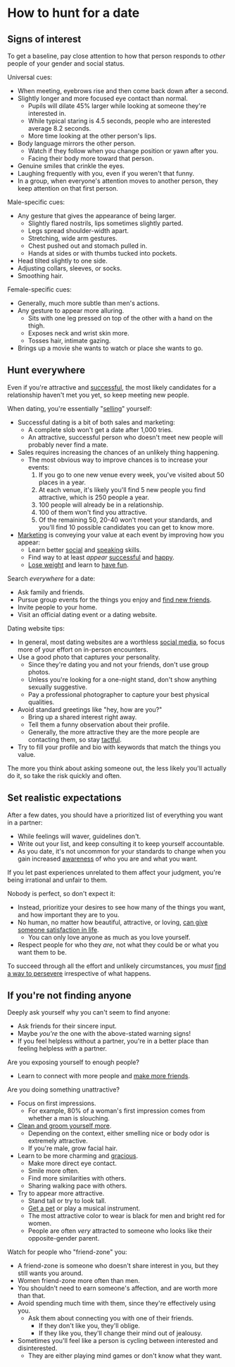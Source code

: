 
# How to hunt for a date

## Signs of interest

To get a baseline, pay close attention to how that person responds to *other* people of your gender and social status.

Universal cues:

- When meeting, eyebrows rise and then come back down after a second.
- Slightly longer and more focused eye contact than normal.
  - Pupils will dilate 45% larger while looking at someone they're interested in.
  - While typical staring is 4.5 seconds, people who are interested average 8.2 seconds.
  - More time looking at the other person's lips.
- Body language mirrors the other person.
  - Watch if they follow when you change position or yawn after you.
  - Facing their body more toward that person.
- Genuine smiles that crinkle the eyes.
- Laughing frequently with you, even if you weren't that funny.
- In a group, when everyone's attention moves to another person, they keep attention on that first person.

Male-specific cues:

- Any gesture that gives the appearance of being larger.
  - Slightly flared nostrils, lips sometimes slightly parted.
  - Legs spread shoulder-width apart.
  - Stretching, wide arm gestures.
  - Chest pushed out and stomach pulled in.
  - Hands at sides or with thumbs tucked into pockets.
- Head tilted slightly to one side.
- Adjusting collars, sleeves, or socks.
- Smoothing hair.

Female-specific cues:

- Generally, much more subtle than men's actions.
- Any gesture to appear more alluring.
  - Sits with one leg pressed on top of the other with a hand on the thigh.
  - Exposes neck and wrist skin more.
  - Tosses hair, intimate gazing.
- Brings up a movie she wants to watch or place she wants to go.

## Hunt everywhere

Even if you're attractive and [successful](success-1_why.md), the most likely candidates for a relationship haven't met you yet, so keep meeting new people.

When dating, you're essentially "[selling](marketing.md)" yourself:

- Successful dating is a bit of both sales and marketing:
  - A complete slob won't get a date after 1,000 tries.
  - An attractive, successful person who doesn't meet new people will probably never find a mate.
- Sales requires increasing the chances of an unlikely thing happening.
  - The most obvious way to improve chances is to increase your events:
    1. If you go to one new venue every week, you've visited about 50 places in a year.
    2. At each venue, it's likely you'll find 5 new people you find attractive, which is 250 people a year.
    3. 100 people will already be in a relationship.
    4. 100 of them won't find you attractive.
    5. Of the remaining 50, 20-40 won't meet your standards, and you'll find 10 possible candidates you can get to know more.
- [Marketing](marketing.md) is conveying your value at each event by improving how you appear:
  - Learn better [social](people-friends.md) and [speaking](language-speaking.md) skills.
  - Find way to at least *appear* [successful](success-1_why.md) and [happy](mind-feelings-happiness.md).
  - [Lose weight](body-diet.md) and learn to [have fun](fun.md).

Search *everywhere* for a date:

- Ask family and friends.
- Pursue group events for the things you enjoy and [find new friends](people-friends.md).
- Invite people to your home.
- Visit an official dating event or a dating website.

Dating website tips:

- In general, most dating websites are a worthless [social media](networks-social.md), so focus more of your effort on in-person encounters.
- Use a good photo that captures your personality.
  - Since they're dating you and not your friends, don't use group photos.
  - Unless you're looking for a one-night stand, don't show anything sexually suggestive.
  - Pay a professional photographer to capture your best physical qualities.
- Avoid standard greetings like "hey, how are you?"
  - Bring up a shared interest right away.
  - Tell them a funny observation about their profile.
  - Generally, the more attractive they are the more people are contacting them, so stay [tactful](people-3_respect.md).
- Try to fill your profile and bio with keywords that match the things you value.

The more you think about asking someone out, the less likely you'll actually do it, so take the risk quickly and often.

## Set realistic expectations

After a few dates, you should have a prioritized list of everything you want in a partner:

- While feelings will waver, guidelines don't.
- Write out your list, and keep consulting it to keep yourself accountable.
- As you date, it's not uncommon for your standards to change when you gain increased [awareness](awareness.md) of who you are and what you want.

If you let past experiences unrelated to them affect your judgment, you're being irrational and unfair to them.

Nobody is perfect, so don't expect it:

- Instead, prioritize your desires to see how many of the things you want, and how important they are to you.
- No human, no matter how beautiful, attractive, or loving, [can give someone satisfaction in life](mind-feelings-happiness.md).
  - You can only love anyone as much as you love yourself.
- Respect people for who they *are*, not what they could be or what you want them to be.

To succeed through all the effort and unlikely circumstances, you *must* [find a way to persevere](success-4_routine.md) irrespective of what happens.

## If you're not finding anyone

Deeply ask yourself why you can't seem to find anyone:

- Ask friends for their sincere input.
- Maybe *you're* the one with the above-stated warning signs!
- If you feel helpless without a partner, you're in a better place than feeling helpless *with* a partner.

Are you exposing yourself to enough people?

- Learn to connect with more people and [make more friends](people-friends.md).

Are you doing something unattractive?

- Focus on first impressions.
  - For example, 80% of a woman's first impression comes from whether a man is slouching.
- [Clean and groom yourself more](people-image.md).
  - Depending on the context, either smelling nice or body odor is extremely attractive.
  - If you're male, grow facial hair.
- Learn to be more charming and [gracious](people-3_respect.md).
  - Make more direct eye contact.
  - Smile more often.
  - Find more similarities with others.
  - Sharing walking pace with others.
- Try to appear more attractive.
  - Stand tall or try to look tall.
  - [Get a pet](fun-pets.md) or play a musical instrument.
  - The most attractive color to wear is black for men and bright red for women.
  - People are often *very* attracted to someone who looks like their opposite-gender parent.

Watch for people who "friend-zone" you:

- A friend-zone is someone who doesn't share interest in you, but they still wants you around.
- Women friend-zone more often than men.
- You shouldn't need to earn someone's affection, and are worth more than that.
- Avoid spending much time with them, since they're effectively using you.
  - Ask them about connecting you with one of their friends.
    - If they don't like you, they'll oblige.
    - If they like you, they'll change their mind out of jealousy.
- Sometimes you'll feel like a person is cycling between interested and disinterested.
  - They are either playing mind games or don't know what they want.
